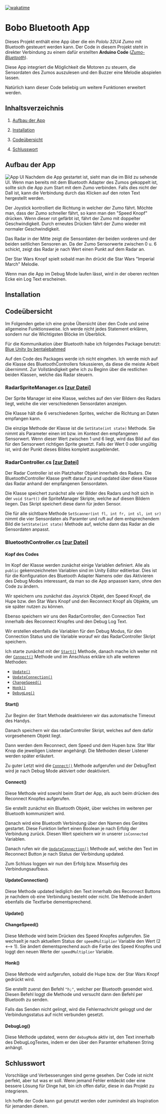 [![wakatime](https://wakatime.com/badge/github/dermrvn-code/bobo-bluetooth-app.svg)](https://wakatime.com/badge/github/dermrvn-code/bobo-bluetooth-app)

# Bobo Bluetooth App
Dieses Projekt enthält eine App über die ein *Pololu 32U4 Zumo* mit Bluetooth gesteuert werden kann. Der Code in diesem Projekt steht in direkter Verbindung zu einem dafür erstellten **Arduino Code** ([*Zumo-Bluetooth*](https://github.com/dermrvn-code/zumo-bluetooth)).

Diese App integriert die Möglichkeit die Motoren zu steuern, die Sensordaten des Zumos auszulesen und den Buzzer eine Melodie abspielen lassen.

Natürlich kann dieser Code beliebig um weitere Funktionen erweitert werden.

## Inhaltsverzeichnis

1. [Aufbau der App](#aufbau-der-app)

2. [Installation](#installation)

3. [Codeübersicht](#codeübersicht)

4. [Schlusswort](#schlusswort)

## Aufbau der App
![App UI](https://raw.githubusercontent.com/dermrvn-code/zumo-bluetooth-app/main/UI.png)
Nachdem die App gestartet ist, sieht man die im Bild zu sehende UI. Wenn man bereits mit dem Bluetooth Adapter des Zumos gekoppelt ist, sollte sich die App zum Start mit dem Zumo verbinden. Falls dies nicht der Dall ist, kann die Verbindung durch das Klicken auf den roten Text hergestellt werden.
  
Der Joystick kontrolliert die Richtung in welcher der Zumo fährt. Möchte man, dass der Zumo schneller fährt, so kann man den "Speed Knopf" drücken. Wenn dieser rot gefärbt ist, fährt der Zumo mit doppelter Geschwindigkeit. Durch erneutes Drücken fährt der Zumo wieder mit normaler Geschwindigkeit.
  
Das Radar in der Mitte zeigt die Sensordaten der beiden vorderen und der beiden seitlichen Sensoren an. Da der Zumo Sensorwerte zwischen 0 u. 6 schickt, zeigt das Radar je nach Wert einen Punkt auf dem Radar an.
  
Der Star Wars Knopf spielt sobald man ihn drückt die Star Wars "Imperial March" Melodie.
  
Wenn man die App im Debug Mode laufen lässt, wird in der oberen rechten Ecke ein Log Text erscheinen.

## Installation



## Codeübersicht

Im Folgenden gebe ich eine grobe Übersicht über den Code und seine allgemeine Funktionsweise. Ich werde nicht jedes Statement erklären, sondern nur die Wichtigsten Blöcke im Überblick.

Für die Kommunikation über Bluetooth habe ich folgendes Package benutzt: [Blue Unity by bentalebahmed](https://github.com/bentalebahmed/BlueUnity)

Auf den Code des Packages werde ich nicht eingehen. Ich werde mich auf die Klasse des BluetoothControllers fokussieren, da diese die meiste Arbeit übernimmt. Zur Vollständigkeit gehe ich zu Beginn über die restlichen beiden Klassen, welche das Radar steuern.

### RadarSpriteManager.cs [[zur Datei]](/Assets/Scripts/RadarSpriteManager.cs)

Der Sprite Manager ist eine Klasse, welches auf den vier Bildern des Radars liegt, welche die vier verschiedenen Sensordaten anzeigen.

Die Klasse hält die 6 verschiedenen Sprites, welcher die Richtung an Daten empfangen kann.

Die einzige Methode der Klasse ist die `SetState(int state)` Methode. Sie nimmt als Parameter einen int bzw. im Kontext den empfangenen Sensorwert.
Wenn dieser Wert zwischen 1 und 6 liegt, wird das Bild auf das für den Sensorwert richtigen Sprite gesetzt. Falls der Wert 0 oder ungültig ist, wird der Punkt dieses Bildes komplett ausgeblendet.

### RadarController.cs [[zur Datei]](/Assets/Scripts/RadarController.cs)

Der Radar Controller ist ein Platzhalter Objekt innerhalb des Radars. Die BluetoothController Klasse greift darauf zu und updated über diese Klasse das Radar anhand der empfangenen Sensordaten.
 
Die Klasse speichert zunächst alle vier Bilder des Radars und holt sich in der `void Start()` die SpriteManager Skripte, welche auf diesen Bildern liegen. Das Skript speichert diese dann für jeden Sensor.
 
Die für alle sichtbare Methode `SetScanner(int fl, int fr, int sl, int sr)` nimmt die vier Sensordaten als Paramter und ruft auf dem entsprechendem Bild die `SetState(int state)` Methode auf, welche dann das Radar an die Sensordaten anpasst.

### BluetoothController.cs [[zur Datei]](/Assets/Scripts/BluetoothController.cs)

#### Kopf des Codes

Im Kopf der Klasse werden zunächst einige Variablen definiert. Alle als `public` gekennzeichneten Variablen sind im Unity Editor editierbar. Dies ist für die Konfiguration des Bluetooth Adapter Namens oder das Aktivieren des Debug Modes interessant, da man so die App anpassen kann, ohne den Code zu ändern.
  
Wir speichern uns zunächst das Joysrick Objekt, den Speed Knopf, die Hupe bzw. den Star Wars Knopf und den Reconnect Knopf als Objekte, um sie später nutzen zu können.

Ebenso speichern wir uns den RadarController, den Connection Text innerhalb des Reconnect Knopfes und den Debug Log Text.

Wir erstellen ebenfalls die Variablen für den Debug Modus, für den Connection Status und die Variable worauf wir das RadarController Skript speichern.
  
Ich starte zunächst mit der [`Start()`](#start) Methode, danach mache ich weiter mit der [`Connect()`](#connect) Methode und im Anschluss erkläre ich alle weiteren Methoden:

- [`Update()`](#update)
- [`UpdateConnection()`](#updateconnection)
- [`ChangeSpeed()`](#changespeed)
- [`Honk()`](#honk)
- [`DebugLog()`](#debuglog)


#### Start()

Zur Beginn der Start Methode deaktivieren wir das automatische Timeout des Handys.

Danach speichern wir das radarController Skript, welches auf dem dafür vorgesehenem Objekt liegt.

Dann werden dem Reconnect, dem Speed und dem Hupen bzw. Star War Knop die jeweiligen Listener angehängt. Die Methoden dieser Listener werden später erläutert.

Zu guter Letzt wird die [`Connect()`](#connect) Methode aufgerufen und der DebugText wird je nach Debug Mode aktiviert oder deaktiviert.


#### Connect()

Diese Methode wird sowohl beim Start der App, als auch beim drücken des Reconnect Knopfes aufgerufen.

Sie erstellt zunächst ein Bluetooth Objekt, über welches im weiteren per Bluetooth kommuniziert wird.

Danach wird eine Bluetooth Verbindung über den Namen des Gerätes gestartet. Diese Funktion liefert einen Boolean je nach Erfolg der Verbindung zurück. Diesen Wert speichern wir in unserer `isConnected` Variablen.

Danach rufen wir die [`UpdateConnection()`](#updateconnection) Methode auf, welche den Text im Reconnect Button je nach Status der Verbindung updated.

Zum Schluss loggen wir nun den Erfolg bzw. Misserfolg des Verbindungsaufbaus.

#### UpdateConnection()

Diese Methode updated lediglich den Text innerhalb des Reconnect Buttons je nachdem ob eine Verbindung besteht oder nicht. Die Methode ändert ebenfalls die Textfarbe dementsprechend.

#### Update()
#### ChangeSpeed()

Diese Methode wird beim Drücken des Speed Knopfes aufgerufen.
Sie wechselt je nach aktuellem Status der `speedMultiplier` Variable den Wert (2 <--> 1). Sie ändert dementsprechend auch die Farbe des Speed Knopfes und loggt den neuen Werte der `speedMultiplier` Variable.

#### Honk()

Diese Methode wird aufgerufen, sobald die Hupe bzw. der Star Wars Knopf gedrückt wird.

Sie erstellt zuerst den Befehl `"h;"`, welcher per Bluetooth gesendet wird. Diesen Befehl loggt die Methode und versucht dann den Befehl per Bluetooth zu senden.

Falls das Senden nicht gelingt, wird die Fehlernachricht geloggt und der Verbindungsstatus auf nicht verbunden gesetzt.

#### DebugLog()

Diese Methode updated, wenn der `debugMode` aktiv ist, den Text innerhalb des DebugLogTextes, indem er den über den Paramter erhaltenen String anhängt.

## Schlusswort

Vorschläge und Verbesserungen sind gerne gesehen. Der Code ist nicht perfekt, aber tut was er soll. Wenn jemand Fehler entdeckt oder eine bessere Lösung für Dinge hat, bin ich offen dafür, diese in das Projekt zu integrieren.

Ich hoffe der Code kann gut genutzt werden oder zumindest als Inspiration für jemanden dienen.

